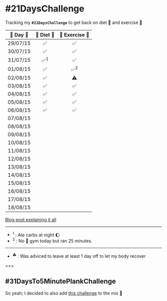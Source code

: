# #21DaysChallenge
Tracking my **`#21DaysChallenge`** to get back on diet :herb: and exercise :muscle:

| :calendar: Day :calendar: | :herb: Diet :herb: | :muscle: Exercise :muscle: |
|:-------------------------:|:------------------:|:--------------------------:|
| 29/07/15 | :white_check_mark:  | :white_check_mark:  |
| 30/07/15 | :white_check_mark:  | :white_check_mark:  |
| 31/07/15 | :white_check_mark:<sup>1</sup> | :white_check_mark: |
| 01/08/15 | :white_check_mark: | :white_check_mark:<sup>2</sup> |
| 02/08/15 | :white_check_mark: | :warning: |
| 03/08/15 | :white_check_mark: | :white_check_mark: |
| 04/08/15 | :white_check_mark: | :white_check_mark: |
| 05/08/15 | :white_check_mark: | :white_check_mark: |
| 06/08/15 | :white_check_mark: | :white_check_mark: |
| 07/08/15 | | |
| 08/08/15 | | |
| 09/08/15 | | |
| 10/08/15 | | |
| 11/08/15 | | |
| 12/08/15 | | |
| 13/08/15 | | |
| 14/08/15 | | |
| 15/08/15 | | |
| 16/08/15 | | |
| 17/08/15 | | |
| 18/08/15 | | |

[Blog post explaining it all](http://estebantorr.es/blog/2015/07/30/21DaysChallenge/)

--- 

* <sup>1</sup> : Ate carbs at night :moon:
* <sup>2</sup> : No :muscle: gym today but ran 25 minutes.

---

* <sup>:warning:</sup> : Was adviced to leave at least 1 day off to let my body recover

===

## #31DaysTo5MinutePlankChallenge

So yeah; I decided to also add [this challenge](https://github.com/esttorhe/-30DaysTo5MinutePlankChallenge) to the mix :muscle:
